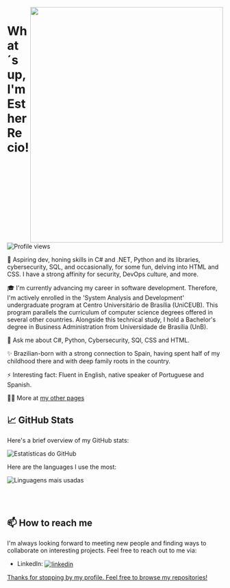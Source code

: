 <img align="right" height="550em" width= "450em" src="https://user-images.githubusercontent.com/118849369/239413267-94ae69d4-a019-4b4b-b1e9-f9d4509937ae.jpg"/>
<h1 align="left">What´s up, I'm Esther Recio!</h1>
<p align="left"> <img src="https://komarev.com/ghpvc/?username=recioes&color=yellow" alt="Profile views" /> </p>

🚀 Aspiring dev, honing skills in C# and .NET, Python and its libraries, cybersecurity, SQL, and occasionally, for some fun, delving into HTML and CSS. I have a strong affinity for security, DevOps culture, and more.

🎓 I'm currently advancing my career in software development. Therefore, I'm actively enrolled in the 'System Analysis and Development' undergraduate program at Centro Universitário de Brasília (UniCEUB). This program parallels the curriculum of computer science degrees offered in several other countries. Alongside this technical study, I hold a Bachelor's degree in Business Administration from Universidade de Brasília (UnB). 

💬 Ask me about C#, Python, Cybersecurity, SQl, CSS and HTML.

✨ Brazilian-born with a strong connection to Spain, having spent half of my childhood there and with deep family roots in the country.

⚡ Interesting fact: Fluent in English, native speaker of Portuguese and Spanish.

👨‍💻 More at [my other pages](https://recioes.github.io/Esther_Recio/)

<!--

<br><br>


-->

## 📈 GitHub Stats

Here's a brief overview of my GitHub stats:

![Estatísticas do GitHub](https://github-readme-stats.vercel.app/api?username=recioes&show_icons=true&theme=radical)

Here are the languages I use the most:

![Linguagens mais usadas](https://github-readme-stats.vercel.app/api/top-langs/?username=recioes&layout=compact)

<br><br>

## 📫 How to reach me 

I'm always looking forward to meeting new people and finding ways to collaborate on interesting projects. Feel free to reach out to me via:

- LinkedIn: <a href="https://www.linkedin.com/in/estherrecio/" target="_blank">
  <img align="center" src="https://img.shields.io/badge/-EstherRecio-05122A?style=flat&logo=linkedin" alt="linkedin"/>

Thanks for stopping by my profile. Feel free to browse my repositories!
</a>



</p>

<!--


